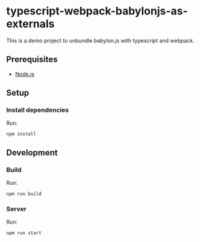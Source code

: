 # typescript-webpack-babylonjs-as-externals

This is a demo project to unbundle babylon.js with typescript and webpack.

## Prerequisites

- [Node.js](https://nodejs.org/)

## Setup

### Install dependencies

Run:

`npm install`

## Development

### Build

Run:

`npm run build`

### Server

Run:

`npm run start`
